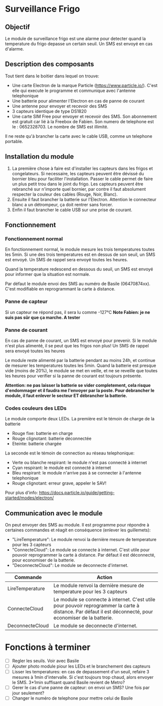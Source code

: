 # Surveillance Frigo

## Objectif
Le module de surveillance frigo est une alarme pour detecter quand la temperature du frigo depasse un certain seuil. Un SMS est envoyé en cas d'alarme.

## Description des composants
Tout tient dans le boitier dans lequel on trouve:
* Une carte Electron de la marque Particle (https://www.particle.io/). C'est elle qui execute le programme et communique avec l'antenne telephonique
* Une batterie pour alimenter l'Electron en cas de panne de courant
* Une antenne pour envoyer et recevoir des SMS
* 3 capteurs identique de type DS1820
* Une carte SIM Free pour envoyer et recevoir des SMS. Son abonnement est gratuit car lié à la Freebox de Fabien. Son numero de telephone est le : 0652328703. Le nombre de SMS est illimité.

Il ne reste qu'à brancher la carte avec le cable USB, comme un telephone portable.

## Installation du module
1. La première chose à faire est d'installer les capteurs dans les frigos et congelateurs. 
Si necessaire, les capteurs peuvent être dévissé du bornier bleu pour faciliter l'installation. Passer le cable permet de faire un plus petit trou dans le joint du frigo. 
Les capteurs peuvent être rebranché sur n'importe quel bornier, par contre il faut absolument respecter la couleur des cables (Rouge, Noir, Blanc).
2. Ensuite il faut brancher la batterie sur l'Electron. Attention le connecteur blanc a un détrompeur, ça doit rentrer sans forcer.
3. Enfin il faut brancher le cable USB sur une prise de courant.

## Fonctionnement

### Fonctionnement normal
En fonctionnement normal, le module mesure les trois temperatures toutes les 5min. 
Si une des trois temperatures est en dessus de son seuil, un SMS est envoyé. Un SMS de rappel sera envoyé toutes les heures. 

Quand la temperature redescend en dessous du seuil, un SMS est envoyé pour informer que la situation est normale.

Par défaut le module envoi des SMS au numéro de Basile (06470874xx). C'est modifiable en reprogrammant la carte à distance.

### Panne de capteur
Si un capteur ne répond pas, il sera lu comme -127°C **Note Fabien: je ne suis pas sûr que ça marche. A tester**

### Panne de courant
En cas de panne de courant, un SMS est envoyé pour prevenir. Si le module n'est plus alimenté, il se peut que les frigos non plus! 
Un SMS de rappel sera envoyé toutes les heures

Le module reste alimenté par la batterie pendant au moins 24h, et continue de mesurer les temperatures toutes les 5min. 
Quand la batterie est presque vide (moins de 20%), le module se met en veille, et ne se reveille que toutes les heures pour verifier si la panne de courant est toujours présente.

**Attention: ne pas laisser la batterie se vider completement, cela risque d'endommager et il faudra me l'envoyer par la poste. Pour debrancher le module, il faut enlever le secteur ET débrancher la batterie.**

### Codes couleurs des LEDs
Le module comporte deux LEDs. La première est le témoin de charge de la batterie
* Rouge fixe: batterie en charge
* Rouge clignotant: batterie déconnectée
* Eteinte: batterie chargée

La seconde est le témoin de connection au réseau telephonique:
* Verte ou blanche respirant: le module n'est pas connecté à internet
* Cyan respirant: le module est connecté à internet
* Bleu respirant: le module n'arrive pas à se connecter à l'antenne telephonique
* Rouge clignotant: erreur grave, appeler le SAV!

Pour plus d'info: https://docs.particle.io/guide/getting-started/modes/electron/

## Communication avec le module
On peut envoyer des SMS au module. Il est programme pour répondre à certaines commandes et réagit en conséquence (enlever les guillemets):
* "LireTemperature": Le module renvoi la dernière mesure de temperature pour les 3 capteurs
* "ConnecteCloud": Le module se connecte à internet. C'est utile pour pouvoir reprogrammer la carte à distance. Par défaut il est déconnecté, pour economiser de la batterie.
* "DeconnecteCloud": Le module se deconnecte d'internet.

|Commande|Action|
|---|---|
|LireTemperature|Le module renvoi la dernière mesure de temperature pour les 3 capteurs|
|ConnecteCloud|Le module se connecte à internet. C'est utile pour pouvoir reprogrammer la carte à distance. Par défaut il est déconnecté, pour economiser de la batterie.|
|DeconnecteCloud|Le module se deconnecte d'internet.|

# Fonctions à terminer
- [ ] Regler les seuils. Voir avec Basile
- [ ] Ajouter photo module piour les LEDs et le branchement des capteurs
- [ ] Lisser les temperatures: en cas de depassement d'un seuil, refaire 3 mesures à 1min d'intervalle. Si c'est toujours trop chaud, alors envoyer le SMS. 3*1min suffisant quand Basile revient de Metro?
- [ ] Gerer le cas d'une panne de capteur: on envoi un SMS? Une fois par jour seulement?
- [ ] Changer le numéro de telephone pour mettre celui de Basile
